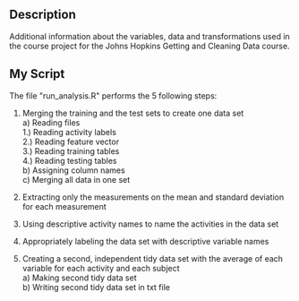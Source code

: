 ## Description
Additional information about the variables, data and transformations used in the course project for the Johns Hopkins Getting and Cleaning Data course.

## My Script
The file "run_analysis.R" performs the 5 following steps:

1. Merging the training and the test sets to create one data set  
  a) Reading files    
      1.) Reading activity labels     
      2.) Reading feature vector      
      3.) Reading training tables     
      4.) Reading testing tables      
  b) Assigning column names   
  c) Merging all data in one set    
  
2. Extracting only the measurements on the mean and standard deviation for each measurement   
  
3. Using descriptive activity names to name the activities in the data set    

4. Appropriately labeling the data set with descriptive variable names    

5. Creating a second, independent tidy data set with the average of each variable for each activity and each subject    
  a) Making second tidy data set    
  b) Writing second tidy data set in txt file   
